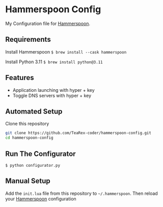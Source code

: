 # Hammerspoon Config
My Configuration file for [Hammerspoon](https://github.com/Hammerspoon/hammerspoon).

## Requirements
Install Hammerspoon `$ brew install --cask hammerspoon`

Install Python 3.11 `$ brew install python@3.11`

## Features
- Application launching with hyper + key
- Toggle DNS servers with hyper + key

## Automated Setup
Clone this repository
```bash
git clone https://github.com/TeaRex-coder/hammerspoon-config.git
cd hammerspoon-config
```

## Run The Configurator
`$ python configurator.py`

## Manual Setup
Add the `init.lua` file from this repository to `~/.hammerspoon`. Then reload your [Hammerspoon](https://github.com/Hammerspoon/hammerspoon) configuration

